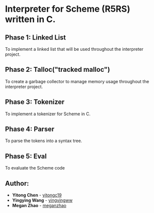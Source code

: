 # Interpreter for Scheme (R5RS) written in C.

## Phase 1: Linked List
To implement a linked list that will be used throughout the interpreter project.
## Phase 2: Talloc("tracked malloc")
To create a garbage collector to manage memory usage throughout the interpreter project.
## Phase 3: Tokenizer
To implement a tokenizer for Scheme in C.
## Phase 4: Parser
To parse the tokens into a syntax tree.
## Phase 5: Eval
To evaluate the Scheme code

## Author: 
* **Yitong Chen** - [yitongc19](https://github.com/yitongc19)
* **Yingying Wang** - [yingyingww](https://github.com/yingyingww)
* **Megan Zhao** - [meganzhao](https://github.com/meganzhao)
